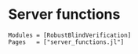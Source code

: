# Server functions 

```@autodocs
Modules = [RobustBlindVerification]
Pages   = ["server_functions.jl"]
```
